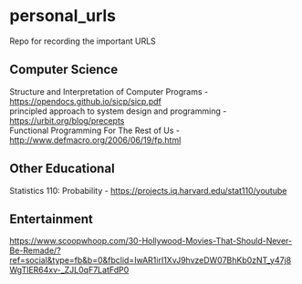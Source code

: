 # personal_urls
Repo for recording the important URLS

## Computer Science
Structure and Interpretation of Computer Programs - https://opendocs.github.io/sicp/sicp.pdf  
principled approach to system design and programming - https://urbit.org/blog/precepts  
Functional Programming For The Rest of Us - http://www.defmacro.org/2006/06/19/fp.html  

## Other Educational
Statistics 110: Probability - https://projects.iq.harvard.edu/stat110/youtube


## Entertainment
https://www.scoopwhoop.com/30-Hollywood-Movies-That-Should-Never-Be-Remade/?ref=social&type=fb&b=0&fbclid=IwAR1irI1XvJ9hvzeDW07BhKb0zNT_y47j8WgTlER64xv-_ZJL0qF7LatFdP0

